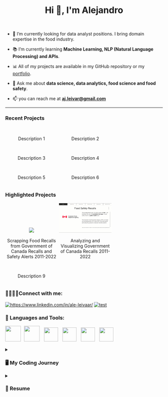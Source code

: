<h1 align="center">Hi 👋, I'm Alejandro</h1>
<p>&nbsp;</p>

- 🏢 I’m currently looking for data analyst positions. I bring domain expertise in the food industry.

- 📚 I’m currently learning **Machine Learning, NLP (Natural Language Processing) and APIs**.

- 📊 All of my projects are available in my GitHub repository or my [portfolio](https://bit.ly/3NRN7pm).

- 💬 Ask me about **data science, data analytics, food science and food safety**.

- 📫 you can reach me at **aj.leivar@gmail.com**

---
<h3 align="left"> Recent Projects </h3>

<div align="center" style="display: inline-block; width: 33.33%;">
  <img src="image1.jpg" alt="">
  <p>Description 1</p>
</div>

<!-- Image 2 -->
<div align="center" style="display: inline-block; width: 33.33%;">
  <img src="image2.jpg" alt="">
  <p>Description 2</p>
</div>

<!-- Image 3 -->
<div align="center" style="display: inline-block; width: 33.33%;">
  <img src="image3.jpg" alt="">
  <p>Description 3</p>
</div>

<!-- Image 4 -->
<div align="center" style="display: inline-block; width: 33.33%;">
  <img src="image4.jpg" alt="">
  <p>Description 4</p>
</div>

<!-- Image 5 -->
<div align="center" style="display: inline-block; width: 33.33%;">
  <img src="image5.jpg" alt="">
  <p>Description 5</p>
</div>

<!-- Image 6 -->
<div align="center" style="display: inline-block; width: 33.33%;">
  <img src="image6.jpg" alt="">
  <p>Description 6</p>
</div>


<br>

<h3 align="left"> Highlighted Projects </h3>
<!-- Image 1 -->
<div align="center" style="display: inline-block; width: 33.33%;">
  <img src="https://github.com/aleivaar94/images-projects/blob/master/extracting-recalls-links.gif">
  <p>Scrapping Food Recalls from Government of Canada Recalls and Safety Alerts 2011-2022</p>
</div>

<!-- Image 2 -->
<div align="center" style="display: inline-block; width: 33.33%;">
  <img src="https://github.com/aleivaar94/Part-III-Part-IV-Scrapping-Food-Recalls-from-Government-of-Canada-Recalls-and-Safety-Alerts/raw/master/Power-BI/CFIA-recalls-2022.gif">
  <p>Analyzing and Visualizing Government of Canada Recalls 2011-2022</p>
</div>

<!-- Image 9 -->
<div align="center" style="display: inline-block; width: 33.33%;">
  <img src="image9.jpg" alt="">
  <p>Description 9</p>
</div>

<br>

<h3 align="left"> 🫱🏼‍🫲🏽Connect with me:</h3>
<p align="left">
<a href="https://www.linkedin.com/in/ale-leivaar/" target="blank"><img align="center" src="https://raw.githubusercontent.com/rahuldkjain/github-profile-readme-generator/master/src/images/icons/Social/linked-in-alt.svg" alt="https://www.linkedin.com/in/ale-leivaar/" height="30" width="40" /></a>
<a href="https://stackoverflow.com/users/14294794/alejandro-l" target="blank"><img align="center" src="https://raw.githubusercontent.com/rahuldkjain/github-profile-readme-generator/master/src/images/icons/Social/stack-overflow.svg" alt="test" height="30" width="40" /></a>
</p>


<h3 align="left">🧰 Languages and Tools:</h3>
<p align="left"> 
<img align="left" width="50px" height="50px" style="padding-right:10px;" src="https://cdn.jsdelivr.net/gh/devicons/devicon/icons/python/python-original-wordmark.svg" /> 
<!-- <img width="50px" height="50px" style="padding-right:10px;" src="https://cdn.jsdelivr.net/gh/devicons/devicon/icons/pandas/pandas-original-wordmark.svg"/> -->
<img width="50px" height="50px" style="padding-right:10px;" src="https://upload.wikimedia.org/wikipedia/commons/0/05/Scikit_learn_logo_small.svg"/>
<!-- <img width="45px" height="45px" style="padding-right:10px;" src="https://seaborn.pydata.org/_images/logo-tall-lightbg.svg"/> -->
<img width="45px" height="45px" style="padding-right:10px;" src="https://www.vectorlogo.zone/logos/sqlite/sqlite-icon.svg"/>
<img width="45px" height="45px" style="padding-right:10px;" src="https://img.icons8.com/color/512/power-bi.png"/>
<img width="45px" height="45px" style="padding-right:10px;" src="https://img.icons8.com/color/512/tableau-software.png"/>
<img width="45px" height="45px" style="padding-right:10px;" src="https://img.icons8.com/color/512/microsoft-excel-2019.png"/>
</p>

<!-- if you want to add hyperlink to icon: -->
<!-- <a href="https://d3js.org/" target="_blank" rel="noreferrer"> <img src="https://cdn.jsdelivr.net/gh/devicons/devicon/icons/python/python-original-wordmark.svg" alt="d3js" width="40" height="40"/> </a>  -->




<details>
 <summary><h3>🖥️ My Coding Journey</h3></summary>
   I was introduced to SQL and advanced Excel when I was working as a quality engineer for IBM. There I realized the power a couple lines of code to solve business problems. As a naturally curious person and always looking to learn something new I stumbled upon Python, after searching other coding languages specifically for data analysis. Next thing you know, I was already applying Excel and Python to understand the data collected in my chemistry experiments while I did my masters research in food science at UBC.
   <br>
   <br>
   After graduating and working in quality and food safety I decided that a career where I could use data and some code to make better decisions was what I wanted. Although I remain passionate about the food industry.
   <br>
   <br>
   That brings me to today. I still am very curious and driven to learn the ins and outs to become a successful data scientist. Keep a look out as I will be uploading more data projects in my repo.

   Cheers!
</details>

<details>
 <summary><h3>📜 Resume</h3></summary>

<h3 align='center'><b>SKILLS</b></h3>

| BI Tools | Data Analysis | Databases | Other  |
|:-------------|:---------------:|:---------------:|:-----|
| Power BI, Tableau | Python, Excel   | SQL | SAP, MRPEasy  |

---

<h3 align='center'><b>EXPERIENCE</b></h3>
<br>

**INSIGHTS & ANALYTICS SPECIALIST |** *Spread'Em Kitchen* 
<br>
<small>Nov 2022 - Dec 2022</small>

Data analysis of food CPG (consumer packaged goods) sales and marketing
data to inform effective promotions and efficient distribution points.
Customer analytics to understand customer needs.

**Key Contributions:**

- Compiled a database of POS reports from 5 different CPG distributors, ensuring data quality and consistency.

**BUSINESS DEVELOPMENT COORDINATOR |** *Herbaland Naturals* 
<br>
<small>Apr 2022 - Jul 2022</small>

Project management of nutraceutical, candy, and snack private label
projects. Communication of customers business needs to key areas of the
business. Providing sales pitches and maintaining customer
relationships.

**QUALITY ASSURANCE TECHNICIAN /|** *The Very Good Food Co* 
<br>
<small>Feb 2021 - Feb 2022</small>

Monitoring and maintenance of the quality KPIs and the food safety
management system. Developed standard operating procedures (SOPs),
including change management process of raw materials. Led internal GMP
audits.

**Key Contributions:**

-   Created a system to log and analyse sanitation KPIs using Excel that
    demonstrated effective hygiene procedures to globally recognized
    third party food safety audit. Project in Portfolio.

**QUALITY ENGINEER |** *IBM* 
<br>
<small>Dec 2017 - Oct 2018</small>

Responsible for monitoring and reporting quality KPIs using data
analysis with Excel, SQL, and BI Cognos Analytics (BI Tool).

**Key Contributions:**

-   Reduced hard drive screw defects by 15%, which resulted in increased
    speed assembly and 110k+ annual savings related to waste.

---
<h3 align='center'><b>EDUCATION</b></h3>
<br>

**MSc FOOD SCIENCE \|** *University of British Columbia* - Canada
<br> 
<small>Jan 2019 - Oct 2020</small>

**BSc BIOTECHNOLOGY ENGINEERING \|** *Tec de Monterrey* - Mexico
<br> 
<small>Aug 2012 - May 2017</small>


---

<h3 align='center'><b>PROFESSIONAL DEVELOPMENT</b></h3>
<br>

**DATA SCIENTIST: MACHINE LEARNINING \|** *Codecademy*
<br> 
<small>2022</small>

**DATA SCIENTIST: NATURAL LANGUAGE PROCESSING \|** *Codecademy*
<br> 
<small>2022</small>

**DATA SCIENTIST: ANALYTICS SPECIALIST \|** *Codecademy*
<br> 
<small>2022</small>

**DATA ANALYST IN PYTHON \|** *Dataquest *
<br> 
<small>2020</small>
</details>
